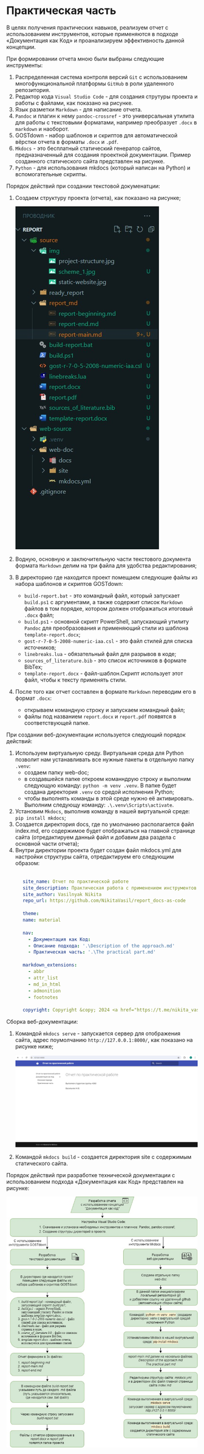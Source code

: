 # Практическая часть

В целях получения практических навыков, реализуем отчет с использованием инструментов, которые применяются в подходе «Документация как Код» и проанализируем эффективность данной концепции.

При формировании отчета мною были выбраны следующие инструменты:

1. Распределенная система контроля версий `Git` с использованием многофункциональной платформы `GitHub` в роли удаленного репозитория.
2. Редактор кода `Visual Studio Code` - для создания струтуры проекта и работы с файлами, как показано на рисунке.
3. Язык разметки `Markdown` - для написание отчета.
4. `Pandoc` и плагин к нему `pandoc-crossref` - это универсальная утилита для работы с текстовыми форматами, например преобразует `.docx` в `markdown` и наоборот.
5. GOSTdown - набор шаблонов и скриптов для автоматической вёрстки отчета в форматы `.docx` и `.pdf`.
6. `Mkdocs` - это бесплатный статический генератор сайтов, предназначенный для создания проектной документации. Пример созданного статического сайта представлен на рисунке.
7. `Python` - для использования mkdocs (который написан на Python) и вспомогательные скрипты.

Порядок действий при создании текстовой докуменатции:

1. Создаем структуру проекта (отчета), как показано на рисунке;
  
    ![Структура проекта](./img/project-structure.jpg)

2. Водную, основную и заключительную части текстового документа формата `Markdown` делим на три файла для удобства редактирования;
3. В директорию где находится проект помещаем следующие файлы из набора шаблонов и скриптов GOSTdown:
    - `build-report.bat` - это командный файл, который запускает `build.ps1` с аргументами, а также содержит список `Markdown` файлов в том порядке, котором должен отображаться итоговый `.docx` файл;
    - `build.ps1` - основной скрипт PowerShell, запускающий утилиту `Pandoc` для преобразования и применяющий стили из шаблона `template-report.docx`;
    - `gost-r-7-0-5-2008-numeric-iaa.csl` - это файл стилей для списка источников;
    - `linebreaks.lua` - обязательный файл для разрывов в коде;
    - `sources_of_literature.bib` - это список источников в формате BibTex;
    - `template-report.docx` - файл-шаблон.Скрипт использует этот файл, чтобы к тексту применять стили.
4. После того как отчет составлен в формате `Markdown` переводим его в формат `.docx`:
  
     - открываем командную строку и запускаем командный файл;
     - файлы под названием `report.docx` и `report.pdf` появятся в соответствующей папке.

При создании веб-документации используется следующий порядок действий:

1. Используем виртуальную среду. Виртуальная среда для Python позволит нам устанавливать все нужные пакеты в отдельную папку `.venv`:
    - создаем папку web-doc;
    - в создавшейся папке откроем команндрую строку и выполним следующую команду: `python -m venv .venv`. В папке будет создана директория `.venv` со средой исполнения Python;
    - чтобы выполнять команды в этой среде нужно её активировать. Выполним следующу команду: `.\.venv\Scripts\activate`.
2. Установим `Mkdocs`, выполнив команду в нашей виртуальной среде: `pip install mkdocs`;
3. Создается директория docs, где по умолчанию располагается файл index.md, его содержимое будет отображаться на главной странице сайта         (отредактируем данный файл и добавим два раздела с основной части отчета);
4. Внутри директории проекта будет создан файл mkdocs.yml для настройки структуры сайта, отредактируем его следующим образом:

``` yaml

      site_name: Отчет по практической работе
      site_description: Практическая работа с применением инструментов концепции "Документация как Код".
      site_author: Vasilnyak Nikita
      repo_url: https://github.com/NikitaVasil/report_docs-as-code

      theme:
      name: material

      nav:
        - Документация как Код:
        - Описание подхода: '.\Description of the approach.md'
        - Практическая часть: '.\The practical part.md'

      markdown_extensions:
        - abbr
        - attr_list
        - md_in_html
        - admonition
        - footnotes

      copyright: Copyright &copy; 2024 <a href="https://t.me/nikita_vasilnyak">Nikita Vasilnyak</a>.

```

Сборка веб-документации:

1. Командой `mkdocs serve` - запускается сервер для отображения сайта, адрес поумолчанию `http://127.0.0.1:8000/`, как показано на рисунке ниже;

    ![Созданный статический сайт](./img/static-website.jpg)

2. Командой `mkdocs build` - создается директория site c содержимым статического сайта.

Порядок действий при разработке технической документации с использованием подхода «Документация как Код» представлен на рисунке:

![Схема разработки технической документации с применением подхода Docs-as-code](./img/Scheme_docs-as-code.jpg)
